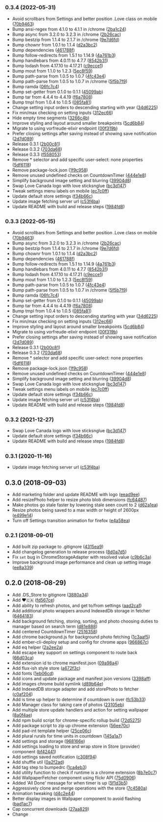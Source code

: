 ## <small>0.3.4 (2022-05-31)</small>

* Avoid scrollbars from Settings and better position .Love class on mobile ([70b9463](https://github.com/chadian/vorfreude/commit/70b9463))
* Bump ansi-regex from 4.1.0 to 4.1.1 in /chrome ([2ba1c24](https://github.com/chadian/vorfreude/commit/2ba1c24))
* Bump async from 3.2.0 to 3.2.3 in /chrome ([2b26cac](https://github.com/chadian/vorfreude/commit/2b26cac))
* Bump bestzip from 1.1.4 to 2.1.7 in /chrome ([9e7d6fd](https://github.com/chadian/vorfreude/commit/9e7d6fd))
* Bump chownr from 1.0.1 to 1.1.4 ([d2a3bc2](https://github.com/chadian/vorfreude/commit/d2a3bc2))
* Bump dependencies ([461788f](https://github.com/chadian/vorfreude/commit/461788f))
* Bump follow-redirects from 1.5.1 to 1.14.9 ([4a761b3](https://github.com/chadian/vorfreude/commit/4a761b3))
* Bump handlebars from 4.0.11 to 4.7.7 ([8542b31](https://github.com/chadian/vorfreude/commit/8542b31))
* Bump lodash from 4.17.10 to 4.17.21 ([c9ecce1](https://github.com/chadian/vorfreude/commit/c9ecce1))
* Bump mout from 1.1.0 to 1.2.3 ([5ec8f59](https://github.com/chadian/vorfreude/commit/5ec8f59))
* Bump path-parse from 1.0.5 to 1.0.7 ([4fc43e4](https://github.com/chadian/vorfreude/commit/4fc43e4))
* Bump path-parse from 1.0.5 to 1.0.7 in /chrome ([5f5b7f9](https://github.com/chadian/vorfreude/commit/5f5b7f9))
* Bump ramda ([06fc7c4](https://github.com/chadian/vorfreude/commit/06fc7c4))
* Bump set-getter from 0.1.0 to 0.1.1 ([45099ab](https://github.com/chadian/vorfreude/commit/45099ab))
* Bump tar from 4.4.4 to 4.4.19 ([f6a7808](https://github.com/chadian/vorfreude/commit/f6a7808))
* Bump tmpl from 1.0.4 to 1.0.5 ([085fa81](https://github.com/chadian/vorfreude/commit/085fa81))
* Change setting input orders to descending starting with year ([34d6225](https://github.com/chadian/vorfreude/commit/34d6225))
* Fix min/max checking on setting inputs ([312ec66](https://github.com/chadian/vorfreude/commit/312ec66))
* Hide empty time segments ([3266c4b](https://github.com/chadian/vorfreude/commit/3266c4b))
* Improve styling and layout around smaller breakpoints ([5cd6b84](https://github.com/chadian/vorfreude/commit/5cd6b84))
* Migrate to using vorfreude-elixir endpoint ([00f319b](https://github.com/chadian/vorfreude/commit/00f319b))
* Prefer closing settings after saving instead of showing save notification ([2d7d089](https://github.com/chadian/vorfreude/commit/2d7d089))
* Release 0.3.1 ([2b00c81](https://github.com/chadian/vorfreude/commit/2b00c81))
* Release 0.3.2 ([703da68](https://github.com/chadian/vorfreude/commit/703da68))
* Release 0.3.3 ([f558053](https://github.com/chadian/vorfreude/commit/f558053))
* Remove * selector and add specific user-select: none properties ([5df6118](https://github.com/chadian/vorfreude/commit/5df6118))
* Remove package-lock.json ([1f9c958](https://github.com/chadian/vorfreude/commit/1f9c958))
* Remove unused undefined checks on CountdownTimer ([444e1e8](https://github.com/chadian/vorfreude/commit/444e1e8))
* Simplify background image setting and blurring ([39904d8](https://github.com/chadian/vorfreude/commit/39904d8))
* Swap Love Canada logo with love sticksnglue ([bc3d147](https://github.com/chadian/vorfreude/commit/bc3d147))
* Tweak settings menu labels on mobile ([ec7c0ff](https://github.com/chadian/vorfreude/commit/ec7c0ff))
* Update default store settings ([f34b66c](https://github.com/chadian/vorfreude/commit/f34b66c))
* Update image fetching server url ([c53f4ba](https://github.com/chadian/vorfreude/commit/c53f4ba))
* Update README with build and release steps ([1984fd8](https://github.com/chadian/vorfreude/commit/1984fd8))



## <small>0.3.3 (2022-05-15)</small>

* Avoid scrollbars from Settings and better position .Love class on mobile ([70b9463](https://github.com/chadian/vorfreude/commit/70b9463))
* Bump async from 3.2.0 to 3.2.3 in /chrome ([2b26cac](https://github.com/chadian/vorfreude/commit/2b26cac))
* Bump bestzip from 1.1.4 to 2.1.7 in /chrome ([9e7d6fd](https://github.com/chadian/vorfreude/commit/9e7d6fd))
* Bump chownr from 1.0.1 to 1.1.4 ([d2a3bc2](https://github.com/chadian/vorfreude/commit/d2a3bc2))
* Bump dependencies ([461788f](https://github.com/chadian/vorfreude/commit/461788f))
* Bump follow-redirects from 1.5.1 to 1.14.9 ([4a761b3](https://github.com/chadian/vorfreude/commit/4a761b3))
* Bump handlebars from 4.0.11 to 4.7.7 ([8542b31](https://github.com/chadian/vorfreude/commit/8542b31))
* Bump lodash from 4.17.10 to 4.17.21 ([c9ecce1](https://github.com/chadian/vorfreude/commit/c9ecce1))
* Bump mout from 1.1.0 to 1.2.3 ([5ec8f59](https://github.com/chadian/vorfreude/commit/5ec8f59))
* Bump path-parse from 1.0.5 to 1.0.7 ([4fc43e4](https://github.com/chadian/vorfreude/commit/4fc43e4))
* Bump path-parse from 1.0.5 to 1.0.7 in /chrome ([5f5b7f9](https://github.com/chadian/vorfreude/commit/5f5b7f9))
* Bump ramda ([06fc7c4](https://github.com/chadian/vorfreude/commit/06fc7c4))
* Bump set-getter from 0.1.0 to 0.1.1 ([45099ab](https://github.com/chadian/vorfreude/commit/45099ab))
* Bump tar from 4.4.4 to 4.4.19 ([f6a7808](https://github.com/chadian/vorfreude/commit/f6a7808))
* Bump tmpl from 1.0.4 to 1.0.5 ([085fa81](https://github.com/chadian/vorfreude/commit/085fa81))
* Change setting input orders to descending starting with year ([34d6225](https://github.com/chadian/vorfreude/commit/34d6225))
* Fix min/max checking on setting inputs ([312ec66](https://github.com/chadian/vorfreude/commit/312ec66))
* Improve styling and layout around smaller breakpoints ([5cd6b84](https://github.com/chadian/vorfreude/commit/5cd6b84))
* Migrate to using vorfreude-elixir endpoint ([00f319b](https://github.com/chadian/vorfreude/commit/00f319b))
* Prefer closing settings after saving instead of showing save notification ([2d7d089](https://github.com/chadian/vorfreude/commit/2d7d089))
* Release 0.3.1 ([2b00c81](https://github.com/chadian/vorfreude/commit/2b00c81))
* Release 0.3.2 ([703da68](https://github.com/chadian/vorfreude/commit/703da68))
* Remove * selector and add specific user-select: none properties ([5df6118](https://github.com/chadian/vorfreude/commit/5df6118))
* Remove package-lock.json ([1f9c958](https://github.com/chadian/vorfreude/commit/1f9c958))
* Remove unused undefined checks on CountdownTimer ([444e1e8](https://github.com/chadian/vorfreude/commit/444e1e8))
* Simplify background image setting and blurring ([39904d8](https://github.com/chadian/vorfreude/commit/39904d8))
* Swap Love Canada logo with love sticksnglue ([bc3d147](https://github.com/chadian/vorfreude/commit/bc3d147))
* Tweak settings menu labels on mobile ([ec7c0ff](https://github.com/chadian/vorfreude/commit/ec7c0ff))
* Update default store settings ([f34b66c](https://github.com/chadian/vorfreude/commit/f34b66c))
* Update image fetching server url ([c53f4ba](https://github.com/chadian/vorfreude/commit/c53f4ba))
* Update README with build and release steps ([1984fd8](https://github.com/chadian/vorfreude/commit/1984fd8))



## <small>0.3.2 (2021-12-27)</small>

* Swap Love Canada logo with love sticksnglue ([bc3d147](https://github.com/chadian/vorfreude/commit/bc3d147))
* Update default store settings ([f34b66c](https://github.com/chadian/vorfreude/commit/f34b66c))
* Update README with build and release steps ([1984fd8](https://github.com/chadian/vorfreude/commit/1984fd8))



## <small>0.3.1 (2020-11-16)</small>

* Update image fetching server url ([c53f4ba](https://github.com/chadian/vorfreude/commit/c53f4ba))



## 0.3.0 (2018-09-03)

* Add marketing folder and update README with logo ([eead9ee](https://github.com/chadian/vorfreude/commit/eead9ee))
* Add resizePhoto helper to resize photo blob dimensions ([fc64487](https://github.com/chadian/vorfreude/commit/fc64487))
* Make photos go stale faster by lowering stale seen count to 2 ([d62a1ea](https://github.com/chadian/vorfreude/commit/d62a1ea))
* Resize photos being saved to a max width or height of 2600px ([e499e14](https://github.com/chadian/vorfreude/commit/e499e14))
* Turn off Settings transition animation for firefox ([e4a58ea](https://github.com/chadian/vorfreude/commit/e4a58ea))



## <small>0.2.1 (2018-09-01)</small>

* Add built zip package to .gitignore ([4315ea9](https://github.com/chadian/vorfreude/commit/4315ea9))
* Add changelog generation to release process ([8d0a7d5](https://github.com/chadian/vorfreude/commit/8d0a7d5))
* Fix `set` bug in ChromeStorageAdapter with resolved value ([c9b6c3a](https://github.com/chadian/vorfreude/commit/c9b6c3a))
* Improve background image performance and clean up setting image ([ee8a339](https://github.com/chadian/vorfreude/commit/ee8a339))



## 0.2.0 (2018-08-29)

* Add .DS_Store to gitignore ([3880a34](https://github.com/chadian/vorfreude/commit/3880a34))
* Add ❤️🇨🇦 ([fd567ce](https://github.com/chadian/vorfreude/commit/fd567ce))
* Add ability to refresh photos, and get to/from settings ([aad2ca1](https://github.com/chadian/vorfreude/commit/aad2ca1))
* Add additional photo wrappers around IndexedDb storage in fetcher ([6464183](https://github.com/chadian/vorfreude/commit/6464183))
* Add background fetching, storing, sorting, and photo choosing duties to manager based on search term ([d81e888](https://github.com/chadian/vorfreude/commit/d81e888))
* Add centered CountdownTimer ([2516358](https://github.com/chadian/vorfreude/commit/2516358))
* Add chrome background.js for background photo fetching ([1c3aaf5](https://github.com/chadian/vorfreude/commit/1c3aaf5))
* Add ember-cli-deploy setup and config for chrome apps ([966867c](https://github.com/chadian/vorfreude/commit/966867c))
* Add eq helper ([2a2ee2a](https://github.com/chadian/vorfreude/commit/2a2ee2a))
* Add escape key support on settings component to route back ([66d03ca](https://github.com/chadian/vorfreude/commit/66d03ca))
* Add extension id to chrome manifest.json ([09a98a4](https://github.com/chadian/vorfreude/commit/09a98a4))
* Add flux-ish style store ([a672f3c](https://github.com/chadian/vorfreude/commit/a672f3c))
* Add fonts ([1eb06cd](https://github.com/chadian/vorfreude/commit/1eb06cd))
* Add icons and update package and manifest json versions ([3398aff](https://github.com/chadian/vorfreude/commit/3398aff))
* Add images chrome build symlink ([d89b64e](https://github.com/chadian/vorfreude/commit/d89b64e))
* Add IndexedDB storage adapter and add storePhoto to fetcher ([c0af204](https://github.com/chadian/vorfreude/commit/c0af204))
* Add is time up helper to determine if countdown is over ([fc53b33](https://github.com/chadian/vorfreude/commit/fc53b33))
* Add Manager class for taking care of photos ([23105eb](https://github.com/chadian/vorfreude/commit/23105eb))
* Add multiple store update handlers and action for setting wallpaper ([8a0f4ae](https://github.com/chadian/vorfreude/commit/8a0f4ae))
* Add npm build script for chrome-specific rollup build ([72d5275](https://github.com/chadian/vorfreude/commit/72d5275))
* Add package script to zip up chrome extension ([56ee70c](https://github.com/chadian/vorfreude/commit/56ee70c))
* Add pad-int template helper ([25ce06c](https://github.com/chadian/vorfreude/commit/25ce06c))
* Add plural rurals for time units in countdown ([145a1a7](https://github.com/chadian/vorfreude/commit/145a1a7))
* Add settings and storage ([968166e](https://github.com/chadian/vorfreude/commit/968166e))
* Add settings loading to store and wrap store in Store (provider) component ([bf42441](https://github.com/chadian/vorfreude/commit/bf42441))
* Add settings saved notification ([c308f94](https://github.com/chadian/vorfreude/commit/c308f94))
* Add shuffle util ([0a2f2ad](https://github.com/chadian/vorfreude/commit/0a2f2ad))
* Add tag step to bumpedrc ([1ca4eb3](https://github.com/chadian/vorfreude/commit/1ca4eb3))
* Add utility function to check if runtime is a chrome extension ([8b7e0c7](https://github.com/chadian/vorfreude/commit/8b7e0c7))
* Add WallpaperFetcher component using flickr API ([75d0906](https://github.com/chadian/vorfreude/commit/75d0906))
* Added 'All Done' message for when timer is up ([5f1d3b5](https://github.com/chadian/vorfreude/commit/5f1d3b5))
* Aggressively clone and merge operations with the store ([7c4580a](https://github.com/chadian/vorfreude/commit/7c4580a))
* Animation tweaking ([d4c2e44](https://github.com/chadian/vorfreude/commit/d4c2e44))
* Better display images in Wallpaper component to avoid flashing ([bad1ac7](https://github.com/chadian/vorfreude/commit/bad1ac7))
* Cap concurrent downloads ([27aa829](https://github.com/chadian/vorfreude/commit/27aa829))
* Change <title/> to vorfreude ([1a59f47](https://github.com/chadian/vorfreude/commit/1a59f47))
* Change behaviour to give photo to browser if a fresh or cached one is not available ([5e6063f](https://github.com/chadian/vorfreude/commit/5e6063f))
* Change fetcher to query from a vorfreude-server endpoint ([a30ee7a](https://github.com/chadian/vorfreude/commit/a30ee7a))
* Change settings save to use store action ([c561691](https://github.com/chadian/vorfreude/commit/c561691))
* Check environment configuration type before using in fetcher ([2287209](https://github.com/chadian/vorfreude/commit/2287209))
* Clean previous search terms photos and refactor workflow for manager housekeeping ([26d1c4a](https://github.com/chadian/vorfreude/commit/26d1c4a))
* Clean up environment config ([f852ca8](https://github.com/chadian/vorfreude/commit/f852ca8))
* Clean up paths and filenames ([aea1ab7](https://github.com/chadian/vorfreude/commit/aea1ab7))
* Configure stylesheet with css variables for various font themes ([2416a43](https://github.com/chadian/vorfreude/commit/2416a43))
* CSS tweaks: no selection/highlighting, default background gradient ([859681a](https://github.com/chadian/vorfreude/commit/859681a))
* Fill 0 entries in interval and skim dead time ([61a6796](https://github.com/chadian/vorfreude/commit/61a6796))
* Filter photos that have already been stored in the db from being downloaded again ([56e6c26](https://github.com/chadian/vorfreude/commit/56e6c26))
* Fix bug to pull countdown message from store ([5ad03ea](https://github.com/chadian/vorfreude/commit/5ad03ea))
* Fix fetcher filter for high quality images ([0c021a0](https://github.com/chadian/vorfreude/commit/0c021a0))
* Fix issue with ChromeStorageAdapter get and non-existent keys ([ad0743d](https://github.com/chadian/vorfreude/commit/ad0743d))
* Fix save settings notification to trigger on every button or form submit action ([a5b96b9](https://github.com/chadian/vorfreude/commit/a5b96b9))
* Fix store and storge adapter bug ([63bb9b9](https://github.com/chadian/vorfreude/commit/63bb9b9))
* Fix tests ([5ef669d](https://github.com/chadian/vorfreude/commit/5ef669d))
* Handle exceptions with promise rejection in ChromeStorageAdapter ([73d61b8](https://github.com/chadian/vorfreude/commit/73d61b8))
* Implement ChromeStorageAdapter to use chrome extension storage ([387b070](https://github.com/chadian/vorfreude/commit/387b070))
* Increase wallpaper -> settings background transition performance ([8a7ad44](https://github.com/chadian/vorfreude/commit/8a7ad44))
* Initial Commit from Ember CLI v3.1.4 ([fc0e6cf](https://github.com/chadian/vorfreude/commit/fc0e6cf))
* Linting fixes ([ba6c7f3](https://github.com/chadian/vorfreude/commit/ba6c7f3))
* Load settings and propagate values to child components ([5693017](https://github.com/chadian/vorfreude/commit/5693017))
* Make distinction between filter downloaded photos and previously downloaded photos ([d32c0b7](https://github.com/chadian/vorfreude/commit/d32c0b7))
* Move photo fetch by search term to a rawFetch function ([b8f24a5](https://github.com/chadian/vorfreude/commit/b8f24a5))
* Move replenish specifics to fetcher ([a11064b](https://github.com/chadian/vorfreude/commit/a11064b))
* Move URL used for fetching into fetcher.js directly to avoid config/environment bug ([202f88b](https://github.com/chadian/vorfreude/commit/202f88b))
* Open new tab with chrome browser action icon ([d2e1a71](https://github.com/chadian/vorfreude/commit/d2e1a71))
* Put the countdown message on top of image search terms in Settings ([e287cbf](https://github.com/chadian/vorfreude/commit/e287cbf))
* Refactor CountdownTimer to render countdown on didInsertElement ([d859626](https://github.com/chadian/vorfreude/commit/d859626))
* Refactor fetching criteria and add cleaning to manager duties ([d33d7c3](https://github.com/chadian/vorfreude/commit/d33d7c3))
* Refactor to use store directly and clean up a few things ([4ae693c](https://github.com/chadian/vorfreude/commit/4ae693c))
* Refresh store after setting new settings values ([1d11da8](https://github.com/chadian/vorfreude/commit/1d11da8))
* Release 0.1.1 ([43602f3](https://github.com/chadian/vorfreude/commit/43602f3))
* Release 0.2.0 ([8f8cf1a](https://github.com/chadian/vorfreude/commit/8f8cf1a))
* Remove CHANGELOG.md ([cbbad47](https://github.com/chadian/vorfreude/commit/cbbad47))
* Remove Ember tests folder created accidentally ([64aa2a6](https://github.com/chadian/vorfreude/commit/64aa2a6))
* Remove ember-cli-deploy and opt for a regular ember build with npm scripts ([1dd5ed9](https://github.com/chadian/vorfreude/commit/1dd5ed9))
* Remove fingerprinting from production builds ([5c96285](https://github.com/chadian/vorfreude/commit/5c96285))
* Remove refresh button, tweak button styles ([63d3ec4](https://github.com/chadian/vorfreude/commit/63d3ec4))
* Renamed component WallpaperFetcher -> Wallpaper ([8f0cdfe](https://github.com/chadian/vorfreude/commit/8f0cdfe))
* Set chrome manifest to have UNLIMITED STORAGE ([e06f0e6](https://github.com/chadian/vorfreude/commit/e06f0e6))
* Set default settings with store initializers ([864e161](https://github.com/chadian/vorfreude/commit/864e161))
* Set global font-family to body instead of html tag ([9ed5062](https://github.com/chadian/vorfreude/commit/9ed5062))
* Small refactors and clean up to get tslint and test suite to green ([ad5a0dd](https://github.com/chadian/vorfreude/commit/ad5a0dd))
* Small tweaks to settings style and layout ([bf4079b](https://github.com/chadian/vorfreude/commit/bf4079b))
* Swap WallpaperFetcher to use Manager for getting photos ([c3d8ff6](https://github.com/chadian/vorfreude/commit/c3d8ff6))
* Swap zip npm package used for packaging ([afc9e75](https://github.com/chadian/vorfreude/commit/afc9e75))
* Sync .json versions and setup bumped ([46c8f0b](https://github.com/chadian/vorfreude/commit/46c8f0b))
* Tweak UI: tweak button hover and active outline color ([a8418aa](https://github.com/chadian/vorfreude/commit/a8418aa))
* TypeScript type fix and css tweak to remove body scrollbars ([22dfb0e](https://github.com/chadian/vorfreude/commit/22dfb0e))
* UI tweaks, swap emoji for svg igons and removed labels ([1646258](https://github.com/chadian/vorfreude/commit/1646258))
* Update icon to green/blue palette ([966800b](https://github.com/chadian/vorfreude/commit/966800b))
* Update manifest.json with extension options link ([44765ec](https://github.com/chadian/vorfreude/commit/44765ec))
* Update package.json and manfifest.json description ([6a6d08a](https://github.com/chadian/vorfreude/commit/6a6d08a))
* Update styles with better text centering and sizing ([52cb478](https://github.com/chadian/vorfreude/commit/52cb478))
* Uppercase Vorfreude titles, vorfreude -> Vorfreude ([63189b0](https://github.com/chadian/vorfreude/commit/63189b0))
* Use only large flickr images ([0fb7957](https://github.com/chadian/vorfreude/commit/0fb7957))
* Visual overall, mostly with the settings. ([3478091](https://github.com/chadian/vorfreude/commit/3478091))
* Wire Settings to store ([abd3f5e](https://github.com/chadian/vorfreude/commit/abd3f5e))



